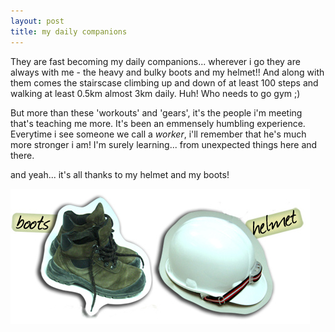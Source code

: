 ```yaml
---
layout: post
title: my daily companions
---
```


They are fast becoming my daily companions... wherever i go they are always with me - the heavy and bulky boots and my helmet!! And along with them comes the stairscase climbing up and down of at least 100 steps and walking at least 0.5km almost 3km daily. Huh! Who needs to go gym ;)

But more than these 'workouts' and 'gears', it's the people i'm meeting that's teaching me more. It's been an emmensely humbling experience. Everytime i see someone we call a _worker_, i'll remember that he's much more stronger i am! I'm surely learning... from unexpected things here and there.

and yeah... it's all thanks to my helmet and my boots!

![](/img/daily_gear.jpg)
